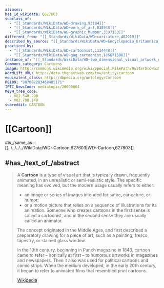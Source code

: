 ```yaml
---
aliases: 
has_id_wikidata: Q627603
subclass_of:
  - "[[_Standards/WikiData/WD~drawing,93184]]"
  - "[[_Standards/WikiData/WD~work_of_art,838948]]"
  - "[[_Standards/WikiData/WD~graphic_humour,3397153]]"
different_from: "[[_Standards/WikiData/WD~caricature,482919]]"
described_by_source: "[[_Standards/WikiData/WD~Encyclopædia_Britannica_11th_edition,867541]]"
practiced_by:
  - "[[_Standards/WikiData/WD~cartoonist,1114448]]"
  - "[[_Standards/WikiData/WD~gag_cartoonist,106671598]]"
instance_of: "[[_Standards/WikiData/WD~two_dimensional_visual_artwork_genre,116479606]]"
Commons_category: Cartoons
image: http://commons.wikimedia.org/wiki/Special:FilePath/Busterbrown15.jpg
WordLift_URL: http://data.thenextweb.com/tnw/entity/cartoon
equivalent_class: http://dbpedia.org/ontology/Cartoon
P8189: "987007283468405171"
IPTC_NewsCode: mediatopic/20000004
MeSH_tree_code:
  - V02.540.200
  - V02.700.149
subreddit: CARTOON
---
```


# [[Cartoon]] 

#is_/same_as :: [[../../../../WikiData/WD~Cartoon,627603|WD~Cartoon,627603]] 

## #has_/text_of_/abstract 

> A **Cartoon** is a type of visual art that is typically drawn, frequently animated, 
> in an unrealistic or semi-realistic style. The specific meaning has evolved, 
> but the modern usage usually refers to either: 
> - an image or series of images intended for satire, caricature, or humor; 
> - or a motion picture that relies on a sequence of illustrations for its animation. 
> Someone who creates cartoons in the first sense is called a cartoonist, 
> and in the second sense they are usually called an animator.
>
> The concept originated in the Middle Ages, 
> and first described a preparatory drawing for a piece of art, 
> such as a painting, fresco, tapestry, or stained glass window. 
> 
> In the 19th century, beginning in Punch magazine in 1843, 
> cartoon came to refer – ironically at first – to humorous artworks in magazines and newspapers. 
> Then it also was used for political cartoons and comic strips. 
> When the medium developed, in the early 20th century, 
> it began to refer to animated films that resembled print cartoons.
>
> [Wikipedia](https://en.wikipedia.org/wiki/Cartoon) 

